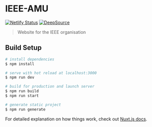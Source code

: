 # IEEE-AMU
[![Netlify Status](https://api.netlify.com/api/v1/badges/a1bb8c64-efaa-4ac3-94b5-bec42f76cfc7/deploy-status)](https://app.netlify.com/sites/ieee-amu/deploys) [![DeepSource](https://static.deepsource.io/deepsource-badge-light-mini.svg)](https://deepsource.io/gh/ieee-amu/ieee-amu/?ref=repository-badge)


> Website for the IEEE organisation

## Build Setup

``` bash
# install dependencies
$ npm install

# serve with hot reload at localhost:3000
$ npm run dev

# build for production and launch server
$ npm run build
$ npm run start

# generate static project
$ npm run generate
```

For detailed explanation on how things work, check out [Nuxt.js docs](https://nuxtjs.org).
